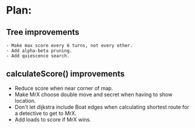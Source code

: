 # Plan:

## Tree improvements
    - Make max score every 6 turns, not every other.
    - Add alpha-beta pruning.
    - Add quiescence search.


## calculateScore() improvements
   - Reduce score when near corner of map.
   - Make MrX choose double move and secret when having to show location.
   - Don't let dijkstra include Boat edges when calculating shortest route
     for a detective to get to MrX.
   - Add loads to score if MrX wins.